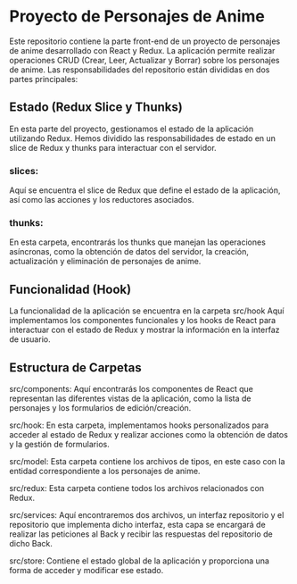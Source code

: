 # Proyecto de Personajes de Anime

Este repositorio contiene la parte front-end de un proyecto de personajes de anime desarrollado con React y Redux. La aplicación permite realizar operaciones CRUD (Crear, Leer, Actualizar y Borrar) sobre los personajes de anime. Las responsabilidades del repositorio están divididas en dos partes principales:

## Estado (Redux Slice y Thunks)
En esta parte del proyecto, gestionamos el estado de la aplicación utilizando Redux. Hemos dividido las responsabilidades de estado en un slice de Redux y thunks para interactuar con el servidor.

### slices: 
Aquí se encuentra el slice de Redux que define el estado de la aplicación, así como las acciones y los reductores asociados.

### thunks:
En esta carpeta, encontrarás los thunks que manejan las operaciones asíncronas, como la obtención de datos del servidor, la creación, 
actualización y eliminación de personajes de anime.

## Funcionalidad (Hook)
La funcionalidad de la aplicación se encuentra en la carpeta src/hook Aquí implementamos los componentes funcionales y los hooks de React para interactuar con el estado de Redux y mostrar la información en la interfaz de usuario.

## Estructura de Carpetas

src/components:  Aquí encontrarás los componentes de React que representan las diferentes vistas de la aplicación, como la lista de personajes y los formularios de edición/creación.

src/hook: En esta carpeta, implementamos hooks personalizados para acceder al estado de Redux y realizar acciones como la obtención de datos y la gestión de formularios.

src/model: Esta carpeta contiene los archivos de tipos, en este caso con la entidad correspondiente a los personajes de anime.

src/redux: Esta carpeta contiene todos los archivos relacionados con Redux.

src/services: Aquí encontraremos dos archivos, un interfaz repositorio y el repositorio que implementa dicho interfaz, esta capa se encargará de realizar las peticiones al Back y recibir las respuestas del repositorio de dicho Back.

src/store: Contiene el estado global de la aplicación y proporciona una forma de acceder y modificar ese estado.
